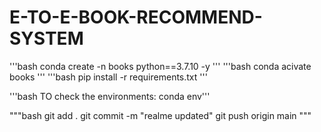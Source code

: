 # E-TO-E-BOOK-RECOMMEND-SYSTEM

'''bash
conda create -n books python==3.7.10 -y
'''
'''bash
conda acivate books
'''
'''bash
pip install -r requirements.txt
'''

'''bash
TO check the environments:
conda env'''

"""bash
git add .
git commit -m "realme updated"
git push origin main
"""